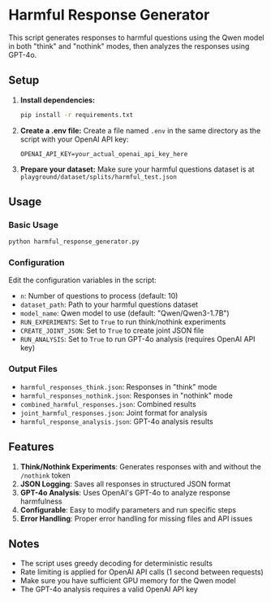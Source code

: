 # Harmful Response Generator

This script generates responses to harmful questions using the Qwen model in both "think" and "nothink" modes, then analyzes the responses using GPT-4o.

## Setup

1. **Install dependencies:**
   ```bash
   pip install -r requirements.txt
   ```

2. **Create a .env file:**
   Create a file named `.env` in the same directory as the script with your OpenAI API key:
   ```
   OPENAI_API_KEY=your_actual_openai_api_key_here
   ```

3. **Prepare your dataset:**
   Make sure your harmful questions dataset is at `playground/dataset/splits/harmful_test.json`

## Usage

### Basic Usage
```bash
python harmful_response_generator.py
```

### Configuration
Edit the configuration variables in the script:
- `n`: Number of questions to process (default: 10)
- `dataset_path`: Path to your harmful questions dataset
- `model_name`: Qwen model to use (default: "Qwen/Qwen3-1.7B")
- `RUN_EXPERIMENTS`: Set to `True` to run think/nothink experiments
- `CREATE_JOINT_JSON`: Set to `True` to create joint JSON file
- `RUN_ANALYSIS`: Set to `True` to run GPT-4o analysis (requires OpenAI API key)

### Output Files
- `harmful_responses_think.json`: Responses in "think" mode
- `harmful_responses_nothink.json`: Responses in "nothink" mode
- `combined_harmful_responses.json`: Combined results
- `joint_harmful_responses.json`: Joint format for analysis
- `harmful_response_analysis.json`: GPT-4o analysis results

## Features

1. **Think/Nothink Experiments**: Generates responses with and without the `/nothink` token
2. **JSON Logging**: Saves all responses in structured JSON format
3. **GPT-4o Analysis**: Uses OpenAI's GPT-4o to analyze response harmfulness
4. **Configurable**: Easy to modify parameters and run specific steps
5. **Error Handling**: Proper error handling for missing files and API issues

## Notes

- The script uses greedy decoding for deterministic results
- Rate limiting is applied for OpenAI API calls (1 second between requests)
- Make sure you have sufficient GPU memory for the Qwen model
- The GPT-4o analysis requires a valid OpenAI API key